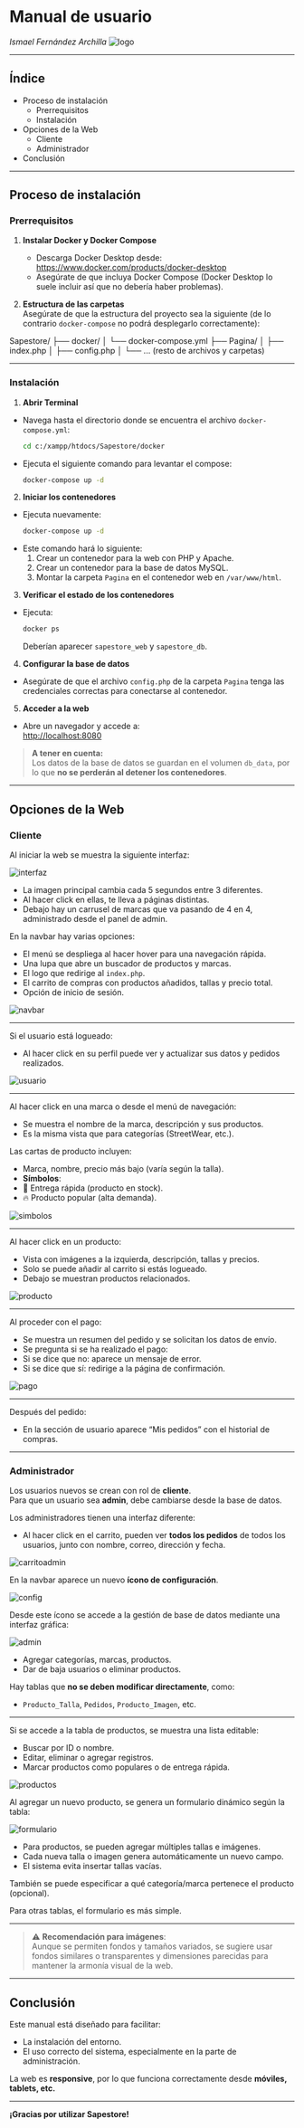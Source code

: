 # Manual de usuario

_Ismael Fernández Archilla_
![logo](fotosmanuales/muneco.png)

---

## Índice

- Proceso de instalación  
  - Prerrequisitos  
  - Instalación  
- Opciones de la Web  
  - Cliente  
  - Administrador  
- Conclusión  

---

## Proceso de instalación

### Prerrequisitos

1. **Instalar Docker y Docker Compose**  
   - Descarga Docker Desktop desde:  
     https://www.docker.com/products/docker-desktop  
   - Asegúrate de que incluya Docker Compose (Docker Desktop lo suele incluir así que no debería haber problemas).

2. **Estructura de las carpetas**  
   Asegúrate de que la estructura del proyecto sea la siguiente (de lo contrario `docker-compose` no podrá desplegarlo correctamente):

Sapestore/ 
├── docker/ 
│ └── docker-compose.yml 
├── Pagina/ 
│ ├── index.php 
│ ├── config.php 
│ └── ... (resto de archivos y carpetas)

---

### Instalación

1. **Abrir Terminal**  
- Navega hasta el directorio donde se encuentra el archivo `docker-compose.yml`:
  ```bash
  cd c:/xampp/htdocs/Sapestore/docker
  ```
- Ejecuta el siguiente comando para levantar el compose:
  ```bash
  docker-compose up -d
  ```

2. **Iniciar los contenedores**  
- Ejecuta nuevamente:
  ```bash
  docker-compose up -d
  ```
- Este comando hará lo siguiente:
  1. Crear un contenedor para la web con PHP y Apache.  
  2. Crear un contenedor para la base de datos MySQL.  
  3. Montar la carpeta `Pagina` en el contenedor web en `/var/www/html`.

3. **Verificar el estado de los contenedores**  
- Ejecuta:
  ```bash
  docker ps
  ```
  Deberían aparecer `sapestore_web` y `sapestore_db`.

4. **Configurar la base de datos**  
- Asegúrate de que el archivo `config.php` de la carpeta `Pagina` tenga las credenciales correctas para conectarse al contenedor.

5. **Acceder a la web**  
- Abre un navegador y accede a:  
  [http://localhost:8080](http://localhost:8080)

> **A tener en cuenta:**  
> Los datos de la base de datos se guardan en el volumen `db_data`, por lo que **no se perderán al detener los contenedores**.

---

## Opciones de la Web

### Cliente

Al iniciar la web se muestra la siguiente interfaz:

![interfaz](fotosmanuales/interfaz.png)

- La imagen principal cambia cada 5 segundos entre 3 diferentes.  
- Al hacer click en ellas, te lleva a páginas distintas.  
- Debajo hay un carrusel de marcas que va pasando de 4 en 4, administrado desde el panel de admin.

En la navbar hay varias opciones:
- El menú se despliega al hacer hover para una navegación rápida.  
- Una lupa que abre un buscador de productos y marcas.  
- El logo que redirige al `index.php`.  
- El carrito de compras con productos añadidos, tallas y precio total.  
- Opción de inicio de sesión.

![navbar](fotosmanuales/navbar.png)

---

Si el usuario está logueado:
- Al hacer click en su perfil puede ver y actualizar sus datos y pedidos realizados.

![usuario](fotosmanuales/log.png)

---

Al hacer click en una marca o desde el menú de navegación:
- Se muestra el nombre de la marca, descripción y sus productos.  
- Es la misma vista que para categorías (StreetWear, etc.).

Las cartas de producto incluyen:
- Marca, nombre, precio más bajo (varía según la talla).  
- **Símbolos**:  
- 🚀 Entrega rápida (producto en stock).  
- 🔥 Producto popular (alta demanda).

![simbolos](fotosmanuales/simbolos.png)

---

Al hacer click en un producto:
- Vista con imágenes a la izquierda, descripción, tallas y precios.  
- Solo se puede añadir al carrito si estás logueado.  
- Debajo se muestran productos relacionados.

![producto](fotosmanuales/producto.png)

---

Al proceder con el pago:
- Se muestra un resumen del pedido y se solicitan los datos de envío.  
- Se pregunta si se ha realizado el pago:
- Si se dice que no: aparece un mensaje de error.  
- Si se dice que sí: redirige a la página de confirmación.

![pago](fotosmanuales/pago.png)

---

Después del pedido:
- En la sección de usuario aparece “Mis pedidos” con el historial de compras.

---

### Administrador

Los usuarios nuevos se crean con rol de **cliente**.  
Para que un usuario sea **admin**, debe cambiarse desde la base de datos.

Los administradores tienen una interfaz diferente:
- Al hacer click en el carrito, pueden ver **todos los pedidos** de todos los usuarios, junto con nombre, correo, dirección y fecha.

![carritoadmin](fotosmanuales/carritoadmin.png)

En la navbar aparece un nuevo **ícono de configuración**.

![config](fotosmanuales/config.png)

Desde este ícono se accede a la gestión de base de datos mediante una interfaz gráfica:

![admin](fotosmanuales/admin.png)

- Agregar categorías, marcas, productos.  
- Dar de baja usuarios o eliminar productos.  

Hay tablas que **no se deben modificar directamente**, como:
- `Producto_Talla`, `Pedidos`, `Producto_Imagen`, etc.

---

Si se accede a la tabla de productos, se muestra una lista editable:
- Buscar por ID o nombre.  
- Editar, eliminar o agregar registros.  
- Marcar productos como populares o de entrega rápida.

![productos](fotosmanuales/admiproductos.png)

Al agregar un nuevo producto, se genera un formulario dinámico según la tabla:

![formulario](fotosmanuales/form.png)

- Para productos, se pueden agregar múltiples tallas e imágenes.  
- Cada nueva talla o imagen genera automáticamente un nuevo campo.  
- El sistema evita insertar tallas vacías.

También se puede especificar a qué categoría/marca pertenece el producto (opcional).

Para otras tablas, el formulario es más simple.

---

> ⚠️ **Recomendación para imágenes**:  
> Aunque se permiten fondos y tamaños variados, se sugiere usar fondos similares o transparentes y dimensiones parecidas para mantener la armonía visual de la web.

---

## Conclusión

Este manual está diseñado para facilitar:
- La instalación del entorno.  
- El uso correcto del sistema, especialmente en la parte de administración.

La web es **responsive**, por lo que funciona correctamente desde **móviles, tablets, etc.**

---

**¡Gracias por utilizar Sapestore!**
